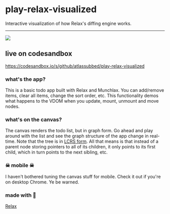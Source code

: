 # play-relax-visualized

Interactive visualization of how Relax's diffing engine works.

---

<img src="https://user-images.githubusercontent.com/38592371/55458548-3ea8b580-55bb-11e9-9d8f-ea05144d96cb.gif">

## live on codesandbox

https://codesandbox.io/s/github/atlassubbed/play-relax-visualized

### what's the app?

This is a basic todo app built with Relax and Munchlax. You can add/remove items, clear all items, change the sort order, etc. This functionality demos what happens to the VDOM when you update, mount, unmount and move nodes.

### what's on the canvas?

The canvas renders the todo list, but in graph form. Go ahead and play around with the list and see the graph structure of the app change in real-time. Note that the tree is in [LCRS form](https://en.wikipedia.org/wiki/Left-child_right-sibling_binary_tree). All that means is that instead of a parent node storing pointers to all of its children, it only points to its first child, which in turn points to the next sibling, etc.

### ☠ mobile ☠

I haven't bothered tuning the canvas stuff for mobile. Check it out if you're on desktop Chrome. Ye be warned.

### made with 💜

[Relax](https://github.com/atlassubbed/atlas-relax)
